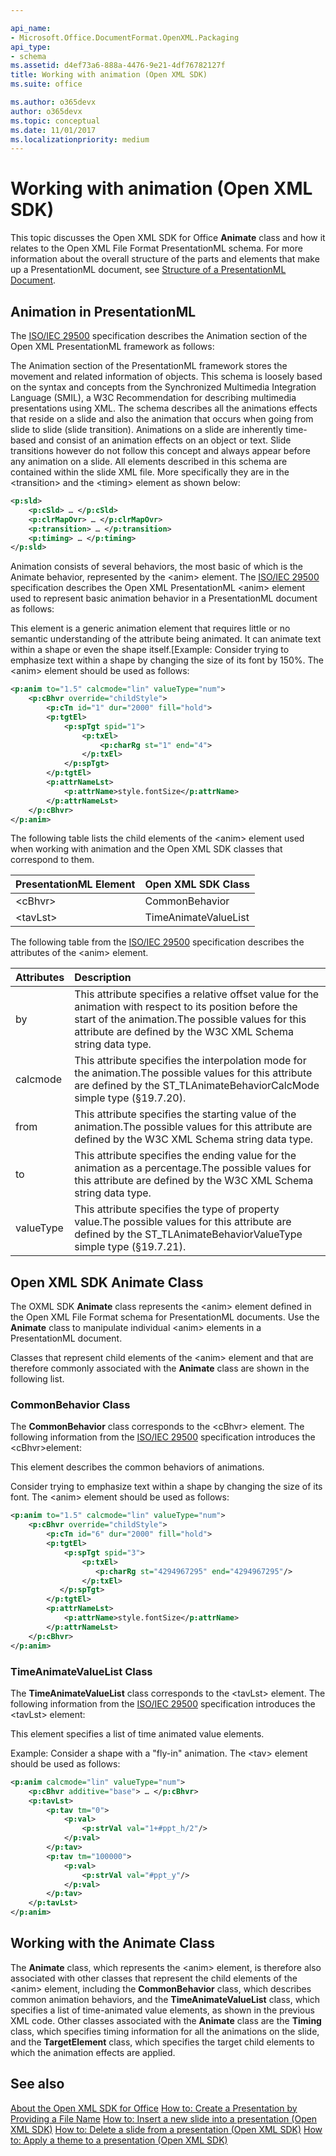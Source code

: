 ```yaml
---

api_name:
- Microsoft.Office.DocumentFormat.OpenXML.Packaging
api_type:
- schema
ms.assetid: d4ef73a6-888a-4476-9e21-4df76782127f
title: Working with animation (Open XML SDK)
ms.suite: office

ms.author: o365devx
author: o365devx
ms.topic: conceptual
ms.date: 11/01/2017
ms.localizationpriority: medium
---
```


# Working with animation (Open XML SDK)

This topic discusses the Open XML SDK for Office **Animate** class and how it relates to the Open XML File Format PresentationML schema. For more information about the overall structure of the parts and elements that make up a PresentationML document, see [Structure of a PresentationML Document](structure-of-a-presentationml-document.md).

## Animation in PresentationML

The [ISO/IEC 29500](https://www.iso.org/iso/iso_catalogue/catalogue_tc/catalogue_detail.htm?csnumber=51463) specification describes the Animation section of the Open XML PresentationML framework as follows:

The Animation section of the PresentationML framework stores the movement and related information of objects. This schema is loosely based on the syntax and concepts from the Synchronized Multimedia Integration Language (SMIL), a W3C Recommendation for describing multimedia presentations using XML. The schema describes all the animations effects that reside on a slide and also the animation that occurs when going from slide to slide (slide transition). Animations on a slide are inherently time-based and consist of an animation effects on an object or text. Slide transitions however do not follow this concept and always appear before any animation on a slide. All elements described in this schema are contained within the slide XML file. More specifically they are in the \<transition\> and the \<timing\> element as shown below:

```xml
<p:sld>  
    <p:cSld> … </p:cSld>  
    <p:clrMapOvr> … </p:clrMapOvr>  
    <p:transition> … </p:transition>  
    <p:timing> … </p:timing>  
</p:sld>
```

Animation consists of several behaviors, the most basic of which is the Animate behavior, represented by the \<anim\> element. The [ISO/IEC 29500](https://www.iso.org/iso/iso_catalogue/catalogue_tc/catalogue_detail.htm?csnumber=51463) specification describes the Open XML PresentationML \<anim\> element used to represent basic animation behavior in a PresentationML document as follows:

This element is a generic animation element that requires little or no semantic understanding of the attribute being animated. It can animate text within a shape or even the shape itself.[Example: Consider trying to emphasize text within a shape by changing the size of its font by 150%. The \<anim\> element should be used as follows:

```xml
<p:anim to="1.5" calcmode="lin" valueType="num">  
    <p:cBhvr override="childStyle">  
        <p:cTn id="1" dur="2000" fill="hold">  
        <p:tgtEl>  
            <p:spTgt spid="1">  
                <p:txEl>  
                    <p:charRg st="1" end="4">  
                </p:txEl>  
            </p:spTgt>  
        </p:tgtEl>  
        <p:attrNameLst>  
            <p:attrName>style.fontSize</p:attrName>  
        </p:attrNameLst>  
    </p:cBhvr>  
</p:anim>
```

The following table lists the child elements of the \<anim\> element used when working with animation and the Open XML SDK classes that correspond to them.

| **PresentationML Element** | **Open XML SDK Class** |
|:---------------------------|:----------------------------|
|         \<cBhvr\>          |       CommonBehavior       |
|         \<tavLst\>         |    TimeAnimateValueList    |

The following table from the [ISO/IEC 29500](https://www.iso.org/iso/iso_catalogue/catalogue_tc/catalogue_detail.htm?csnumber=51463) specification describes the attributes of the \<anim\> element.

| **Attributes** | **Description**                                             |
|:---------------|:-----------------------------------------------------------------|
| by        | This attribute specifies a relative offset value for the animation with respect to its position before the start of the animation.The possible values for this attribute are defined by the W3C XML Schema string data type. |
| calcmode  | This attribute specifies the interpolation mode for the animation.The possible values for this attribute are defined by the ST_TLAnimateBehaviorCalcMode simple type (§19.7.20).      |
| from      | This attribute specifies the starting value of the animation.The possible values for this attribute are defined by the W3C XML Schema string data type.             |
| to        | This attribute specifies the ending value for the animation as a percentage.The possible values for this attribute are defined by the W3C XML Schema string data type.       |
| valueType | This attribute specifies the type of property value.The possible values for this attribute are defined by the ST_TLAnimateBehaviorValueType simple type (§19.7.21).           |

## Open XML SDK Animate Class

The OXML SDK **Animate** class represents the \<anim\> element defined in the Open XML File Format schema for PresentationML documents. Use the **Animate**
class to manipulate individual \<anim\> elements in a PresentationML document.

Classes that represent child elements of the \<anim\> element and that are therefore commonly associated with the **Animate** class are shown in the following list.

### CommonBehavior Class

The **CommonBehavior** class corresponds to the \<cBhvr\> element. The following information from the [ISO/IEC 29500](https://www.iso.org/iso/iso_catalogue/catalogue_tc/catalogue_detail.htm?csnumber=51463) specification introduces the \<cBhvr\>element:

This element describes the common behaviors of animations.  

Consider trying to emphasize text within a shape by changing the size of its font. The \<anim\> element should be used as follows:

```xml
<p:anim to="1.5" calcmode="lin" valueType="num">  
    <p:cBhvr override="childStyle">  
        <p:cTn id="6" dur="2000" fill="hold">  
        <p:tgtEl>  
            <p:spTgt spid="3">  
                <p:txEl>  
                   <p:charRg st="4294967295" end="4294967295"/>  
                </p:txEl>  
           </p:spTgt>  
        </p:tgtEl>  
        <p:attrNameLst>  
            <p:attrName>style.fontSize</p:attrName>  
        </p:attrNameLst>  
    </p:cBhvr>  
</p:anim>
```

### TimeAnimateValueList Class

The **TimeAnimateValueList** class corresponds to the \<tavLst\> element. The following information from the [ISO/IEC 29500](https://www.iso.org/iso/iso_catalogue/catalogue_tc/catalogue_detail.htm?csnumber=51463) specification introduces the \<tavLst\> element:

This element specifies a list of time animated value elements.

Example: Consider a shape with a "fly-in" animation. The \<tav\> element should be used as follows:

```xml
<p:anim calcmode="lin" valueType="num">  
    <p:cBhvr additive="base"> … </p:cBhvr>  
    <p:tavLst>  
        <p:tav tm="0">  
            <p:val>  
                <p:strVal val="1+#ppt_h/2"/>  
            </p:val>  
        </p:tav>  
        <p:tav tm="100000">  
            <p:val>  
                <p:strVal val="#ppt_y"/>  
            </p:val>  
        </p:tav>  
    </p:tavLst>  
</p:anim>
```

## Working with the Animate Class

The **Animate** class, which represents the \<anim\> element, is therefore also associated with other classes that represent the child elements of the \<anim\> element, including the **CommonBehavior** class, which describes common animation behaviors, and the **TimeAnimateValueList** class, which specifies a list of time-animated value elements, as shown in the previous XML code. Other classes associated with the **Animate** class are the **Timing** class, which specifies timing information for all the animations on the slide, and the **TargetElement** class, which specifies the target child elements to which the animation effects are applied.

## See also

[About the Open XML SDK for Office](about-the-open-xml-sdk.md)
[How to: Create a Presentation by Providing a File Name](how-to-create-a-presentation-document-by-providing-a-file-name.md)
[How to: Insert a new slide into a presentation (Open XML SDK)](how-to-insert-a-new-slide-into-a-presentation.md)
[How to: Delete a slide from a presentation (Open XML SDK)](how-to-delete-a-slide-from-a-presentation.md)
[How to: Apply a theme to a presentation (Open XML SDK)](how-to-apply-a-theme-to-a-presentation.md)  
